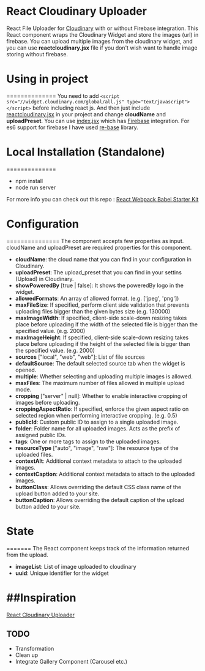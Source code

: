 # React Cloudinary Uploader
React File Uploader for [Cloudinary](http://cloudinary.com/documentation/upload_widget) with or without Firebase integration.
This React component wraps the Cloudinary Widget and store the images (url) in firebase.
You can upload multiple images from the cloudinary widget, and you can use **reactcloudinary.jsx** file if you don't wish want to handle image storing without firebase.

# Using in project
==============
You need to add `<script src="//widget.cloudinary.com/global/all.js" type="text/javascript"></script>` before including react js.
And then just include [reactcloudinary.jsx](https://github.com/arpitHub/react-cloudinary/blob/master/reactcloudinary.jsx) in your project and change **cloudName** and **uploadPreset**.
You can use [index.jsx](https://github.com/arpitHub/react-cloudinary/blob/master/index.jsx) which has [Firebase](http://www.firebase.com) integration. For es6 support for firebase I have used [re-base](https://github.com/tylermcginnis/re-base) library.

# Local Installation (Standalone)
==============

* npm install
* node run server

For more info you can check out this repo : [React Webpack Babel Starter Kit](https://github.com/alicoding/react-webpack-babel)

# Configuration
===============
The component accepts few properties as input. cloudName and uploadPreset are required properties for this component.
* **cloudName**: the cloud name that you can find in your configuration in Cloudinary.
* **uploadPreset**: The upload_preset that you can find in your settins (Upload) in Cloudinary. 
* **showPoweredBy** [true | false]: It shows the poweredBy logo in the widget. 
* **allowedFormats**: An array of allowed format. (e.g. ['jpeg', 'png'])
* **maxFileSize**: If specified, perform client side validation that prevents uploading files bigger than the given bytes size (e.g. 130000)
* **maxImageWidth**: If specified, client-side scale-down resizing takes place before uploading if the width of the selected file is bigger than the specified value. (e.g. 2000)
* **maxImageHeight**: If specified, client-side scale-down resizing takes place before uploading if the height of the selected file is bigger than the specified value. (e.g. 2000)
* **sources** ["local", "web", "web"]: List of file sources
* **defaultSource**: The default selected source tab when the widget is opened.
* **multiple**: Whether selecting and uploading multiple images is allowed.
* **maxFiles**: The maximum number of files allowed in multiple upload mode.
* **cropping** ["server" | null]: Whether to enable interactive cropping of images before uploading.
* **croppingAspectRatio**: If specified, enforce the given aspect ratio on selected region when performing interactive cropping. (e.g. 0.5)
* **publicId**: Custom public ID to assign to a single uploaded image.
* **folder**: Folder name for all uploaded images. Acts as the prefix of assigned public IDs.
* **tags**: One or more tags to assign to the uploaded images.
* **resourceType** ["auto", "image", "raw"]: The resource type of the uploaded files.
* **contextAlt**: Additional context metadata to attach to the uploaded images.
* **contextCaption**: Additional context metadata to attach to the uploaded images.
* **buttonClass**: Allows overriding the default CSS class name of the upload button added to your site.
* **buttonCaption**: Allows overriding the default caption of the upload button added to your site.

# State
=======
The React component keeps track of the information returned from the upload.
* **imageList**: List of image uploaded to cloudinary
* **uuid**: Unique identifier for the widget

##Inspiration
===========
[React Cloudinary Uploader](https://github.com/domenicosolazzo/react-cloudinary-uploader)

## TODO
* Transformation
* Clean up
* Integrate Gallery Component (Carousel etc.)
